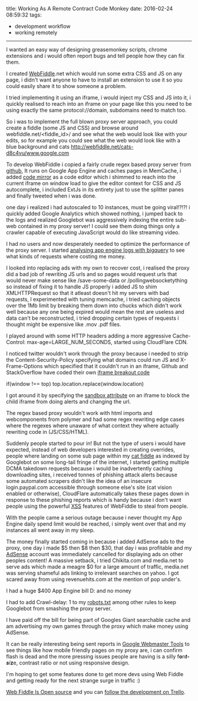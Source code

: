 title: Working As A Remote Contract Code Monkey
date: 2016-02-24 08:59:32
tags:
- development workflow
- working remotely

---
I wanted an easy way of designing greasemonkey scripts, chrome extensions and i would often report bugs and tell people how they can fix them.

I created [WebFiddle](http://webfiddle.net).net which would run some extra CSS and JS on any page, i didn't want anyone to have to install an extension to use it so you could easily share it to show someone a problem.

I tried implementing it using an iframe, i would inject my CSS and JS into it, i quickly realised to reach into an iframe on your page like this you need to be using exactly the same protocol://domain, subdomains need to match too.

So i was to implement the full blown proxy server approach, you could create a fiddle (some JS and CSS) and browse around webfiddle.net/<fiddle_id>/<url> and see what the web would look like with your edits, so for example you could see what the web would look like with a blue background and cats <http://webfiddle.net/cats-d8c4vu/www.google.com>

To develop WebFiddle i copied a fairly crude regex based proxy server from [github](https://github.com/bslatkin/mirrorrr), It runs on Google App Engine and caches pages in MemCache, i added [code mirror](https://codemirror.net/) as a code editor which i shimmed to reach into the current iframe on window load to give the editor context for CSS and JS autocomplete, i included ExtJs in its entirety just to use the splitter panes and finally tweeted when i was done.

one day i realized i had autoscaled to 10 instances, must be going viral!?!?! i quickly added Google Analytics which showed nothing, i jumped back to the logs and realized Googlebot was aggressively indexing the entire sub-web contained in my proxy server! I could see them doing things only a crawler capable of executing JavaScript would do like streaming video.

I had no users and now desperately needed to optimize the performance of the proxy server. I started [analysing app engine logs with bigquery](https://coderwall.com/p/fuztda/analysing-app-engine-logs-with-bigquery) to see what kinds of requests where costing me money.

I looked into replacing ads with my own to recover cost, i realised the proxy did a bad job of rewriting JS urls and so pages would request urls that would never make sense like /save-some-data or /pollingwebsocketything so instead of fixing it to handle JS properly i added JS to shim XMLHTTPRequest so that it atleast doesn't hit my servers with bad requests, I experimented with tuning memcache, i tried caching objects over the 1Mb limit by breaking them down into chucks which didn't work well because any one being expired would mean the rest are useless and data can't be reconstructed, i tried dropping certain types of requests i thought might be expensive like .mov .pdf files.

I played around with some HTTP headers adding a more aggressive Cache-Control: max-age=LARGE_NUM_SECONDS, started using CloudFlare CDN.

I noticed twitter wouldn't work through the proxy because i needed to strip the Content-Security-Policy specifying what domains could run JS and X-Frame-Options which specified that it couldn't run in an iframe, Github and StackOverflow have coded their own [iframe breakout code](http://blog.codinghorror.com/we-done-been-framed/)

if(window !== top) top.location.replace(window.location)

I got around it by specifying the [sandbox attribute](https://developer.mozilla.org/en/docs/Web/HTML/Element/iframe) on an iframe to block the child iframe from doing alerts and changing the url.

The regex based proxy wouldn't work with html imports and webcomponents from polymer and had some regex rewriting edge cases where the regexes where unaware of what context they where actually rewriting code in (JS/CSS/HTML).

Suddenly people started to pour in! But not the type of users i would have expected, instead of web developers interested in creating overrides, people where landing on some sub page within my [cat fiddle](http://webfiddle.net/cats-d8c4vu) as indexed by Googlebot on some long-tail fringe of the internet, I started getting multiple DCMA takedown requests because i would be inadvertently caching downloading sites, i received tonnes of phishing attack alerts because some automated scrapers didn't like the idea of an insecure login.paypal.com accessible through someone else's site (cat vision enabled or otherwise), CloudFlare automatically takes these pages down in response to these phishing reports which is handy because i don't want people using the powerful [XSS](https://www.google.com/search?q=cross%20site%20scripting&rct=j) features of WebFiddle to steal from people.

With the people came a serious outage because i never thought my App Engine daily spend limit would be reached, i simply went over that and my instances all went away in my sleep.

The money finally started coming in because i added AdSense ads to the proxy, one day i made $5 then $8 then $30, that day i was profitable and my [AdSense](https://www.google.com/adsense) account was immediately cancelled for displaying ads on other peoples content! A massive setback, i tried Chikita.com and media.net to serve ads which made a meagre $0 for a large amount of traffic, media.net was serving shameful ads linking to irrelevant searches on yahoo. I got scared away from using revenuehits.com at the mention of pop under's.

I had a huge $400 App Engine bill D: and no money

I had to add Crawl-delay: 1 to my [robots.txt](http://webfiddle.net/robots.txt) among other rules to keep Googlebot from smashing the proxy server.

I have paid off the bill for being part of Googles Giant searchable cache and am advertising my own games through the proxy which make money using AdSense.

It can be really interesting being sent reports in [Google Webmaster Tools](https://www.google.com/webmasters/tools) to see things like how mobile friendly pages on my proxy are, i can confirm flash is dead and the more pressing issues people are having is a silly f**o**n***t-*s***i***z**e, contrast ratio or not using responsive design.

I'm hoping to get some features done to get more devs using Web Fiddle and getting ready for the next strange surge in traffic :)

[Web Fiddle Is Open source](https://github.com/lee101/webfiddle) and you can [follow the development on Trello](https://trello.com/b/NA2zAjEQ/development).